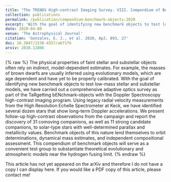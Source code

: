 ```yaml
---
title: "The TRENDS High-contrast Imaging Survey. VIII. Compendium of Benchmark Objects"
collection: publications
permalink: /publication/compendium-benchmark-objects-2020
excerpt: 'With the goal of identifying new benchmark objects to test low-mass stellar and substellar models, we have carried out a comprehensive adaptive optics survey as part of the TRENDS high-contrast imaging program. We have identified several dozen stars that show long-term Doppler accelerations and present follow-up high-contrast observations. We report the discovery of 31 comoving companions, as well as 11 strong candidate companions, to solar-type stars with well-determined parallax and metallicity values.'
date: 2020-04-09
venue: 'The Astrophysical Journal'
citation: 'Gonzales, E. J., et al. 2020, ApJ, 893, 27'
doi: 10.3847/1538-4357/ab71fb
arxiv: 2010.11866
---
```


{% raw %}
The physical properties of faint stellar and substellar objects often rely on indirect, model-dependent estimates. For example, the masses of brown dwarfs are usually inferred using evolutionary models, which are age dependent and have yet to be properly calibrated. With the goal of identifying new benchmark objects to test low-mass stellar and substellar models, we have carried out a comprehensive adaptive optics survey as part of the TaRgetting bENchmark-objects with the Doppler Spectroscopy high-contrast imaging program. Using legacy radial velocity measurements from the High Resolution Echelle Spectrometer at Keck, we have identified several dozen stars that show long-term Doppler accelerations. We present follow-up high-contrast observations from the campaign and report the discovery of 31 comoving companions, as well as 11 strong candidate companions, to solar-type stars with well-determined parallax and metallicity values. Benchmark objects of this nature lend themselves to orbit determinations, dynamical mass estimates, and independent compositional assessment. This compendium of benchmark objects will serve as a convenient test group to substantiate theoretical evolutionary and atmospheric models near the hydrogen fusing limit.
{% endraw %}

This article has not yet appeared on the arXiv and therefore I do not have a copy I can display here. If you would like a PDF copy of this article, please contact me!